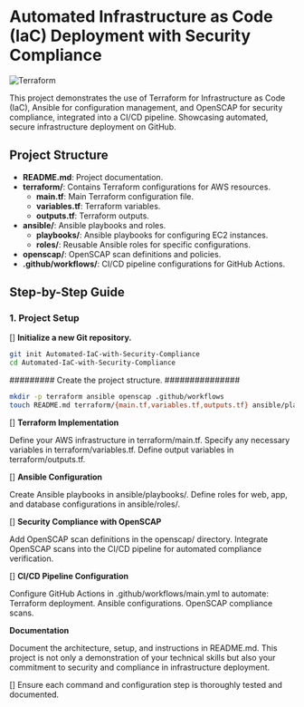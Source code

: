 # Automated Infrastructure as Code (IaC) Deployment with Security Compliance
![Terraform](https://ibb.co/VSwvGR0.jpg)


This project demonstrates the use of Terraform for Infrastructure as Code (IaC), Ansible for configuration management, and OpenSCAP for security compliance, integrated into a CI/CD pipeline. Showcasing automated, secure infrastructure deployment on GitHub.

## Project Structure

- **README.md**: Project documentation.
- **terraform/**: Contains Terraform configurations for AWS resources.
  - **main.tf**: Main Terraform configuration file.
  - **variables.tf**: Terraform variables.
  - **outputs.tf**: Terraform outputs.
- **ansible/**: Ansible playbooks and roles.
  - **playbooks/**: Ansible playbooks for configuring EC2 instances.
  - **roles/**: Reusable Ansible roles for specific configurations.
- **openscap/**: OpenSCAP scan definitions and policies.
- **.github/workflows/**: CI/CD pipeline configurations for GitHub Actions.

## Step-by-Step Guide

### 1. Project Setup

[] **Initialize a new Git repository.**
   ```bash
   git init Automated-IaC-with-Security-Compliance
   cd Automated-IaC-with-Security-Compliance
   ```

######### Create the project structure. ###############
```bash
mkdir -p terraform ansible openscap .github/workflows
touch README.md terraform/{main.tf,variables.tf,outputs.tf} ansible/playbooks/main.yml
```
[] **Terraform Implementation**

Define your AWS infrastructure in terraform/main.tf.
Specify any necessary variables in terraform/variables.tf.
Define output variables in terraform/outputs.tf.

[] **Ansible Configuration**

Create Ansible playbooks in ansible/playbooks/.
Define roles for web, app, and database configurations in ansible/roles/.

[] **Security Compliance with OpenSCAP**

Add OpenSCAP scan definitions in the openscap/ directory.
Integrate OpenSCAP scans into the CI/CD pipeline for automated compliance verification.

[] **CI/CD Pipeline Configuration**

Configure GitHub Actions in .github/workflows/main.yml to automate:
Terraform deployment.
Ansible configurations.
OpenSCAP compliance scans.

**Documentation**

Document the architecture, setup, and instructions in README.md.
This project is not only a demonstration of your technical skills but also your commitment to security and compliance in infrastructure deployment.

[] Ensure each command and configuration step is thoroughly tested and documented. 
